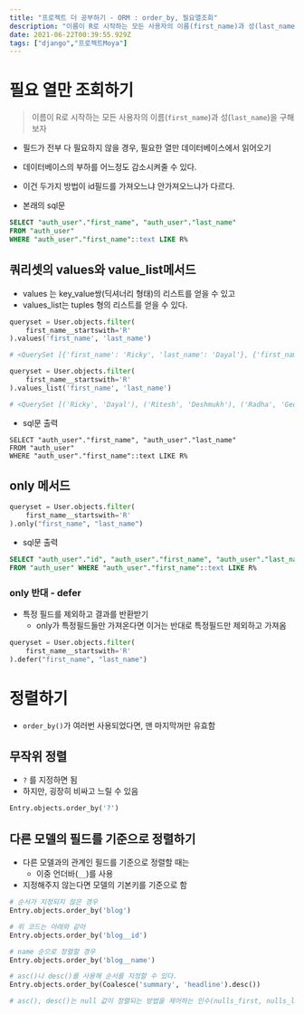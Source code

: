 ```yaml
---
title: "프로젝트 더 공부하기 - ORM : order_by, 필요열조회"
description: "이름이 R로 시작하는 모든 사용자의 이름(first_name)과 성(last_name)을 구해보자필드가 전부 다 필요하지 않을 경우, 필요한 열만 데이터베이스에서 읽어오기데이터베이스의 부하를 어느정도 감소시켜줄 수 있다.이건 두가지 방법이 id필드를 가져오느냐 안가져오"
date: 2021-06-22T00:39:55.929Z
tags: ["django","프로젝트Moya"]
---
```

# 필요 열만 조회하기

> 이름이 R로 시작하는 모든 사용자의 이름(`first_name`)과 성(`last_name`)을 구해보자

- 필드가 전부 다 필요하지 않을 경우, 필요한 열만 데이터베이스에서 읽어오기
- 데이터베이스의 부하를 어느정도 감소시켜줄 수 있다.
- 이건 두가지 방법이 id필드를 가져오느냐 안가져오느냐가 다르다.



- 본래의 sql문

```sql
SELECT "auth_user"."first_name", "auth_user"."last_name"
FROM "auth_user" 
WHERE "auth_user"."first_name"::text LIKE R%
```



## 쿼리셋의 values와 value_list메서드

- values 는 key_value쌍(딕셔너리 형태)의 리스트를 얻을 수 있고
- values_list는 tuples 형의 리스트를 얻을 수 있다.

```python
queryset = User.objects.filter(
    first_name__startswith='R'
).values('first_name', 'last_name')

# <QuerySet [{'first_name': 'Ricky', 'last_name': 'Dayal'}, {'first_name': 'Ritesh', 'last_name': 'Deshmukh'}, {'first_name': 'Radha', 'last_name': 'George'}, {'first_name': 'Raghu', 'last_name': 'Khan'}, {'first_name': 'Rishabh', 'last_name': 'Deol'}]

queryset = User.objects.filter(
    first_name__startswith='R'
).values_list('first_name', 'last_name')

# <QuerySet [('Ricky', 'Dayal'), ('Ritesh', 'Deshmukh'), ('Radha', 'George'), ('Raghu', 'Khan'), ('Rishabh', 'Deol') 
```

- sql문 출력

```sql문
SELECT "auth_user"."first_name", "auth_user"."last_name"
FROM "auth_user" 
WHERE "auth_user"."first_name"::text LIKE R%
```



## only 메서드

```python
queryset = User.objects.filter(
    first_name__startswith='R'
).only("first_name", "last_name")
```



- sql문 출력

```sql
SELECT "auth_user"."id", "auth_user"."first_name", "auth_user"."last_name"
FROM "auth_user" WHERE "auth_user"."first_name"::text LIKE R%
```



### only 반대 - defer

- 특정 필드를 제외하고 결과를 반환받기 
  - only가 특정필드들만 가져온다면 이거는 반대로 특정필드만 제외하고 가져옴

```python
queryset = User.objects.filter(
    first_name__startswith='R'
).defer("first_name", "last_name")
```





# 정렬하기

- `order_by()`가 여러번 사용되었다면, 맨 마지막꺼만 유효함



## 무작위 정렬

- `?` 를 지정하면 됨
- 하지만, 굉장히 비싸고 느릴 수 있음

```python
Entry.objects.order_by('?')
```



## 다른 모델의 필드를 기준으로 정렬하기

- 다른 모델과의 관계인 필드를 기준으로 정렬할 때는
  - 이중 언더바(`__`)를 사용
- 지정해주지 않는다면 모델의 기본키를 기준으로 함

```python
# 순서가 지정되지 않은 경우
Entry.objects.order_by('blog')

# 위 코드는 아래와 같아
Entry.objects.order_by('blog__id')

# name 순으로 정렬할 경우
Entry.objects.order_by('blog__name')

# asc()나 desc()를 사용해 순서를 지정할 수 있다.
Entry.objects.order_by(Coalesce('summary', 'headline').desc())

# asc(), desc()는 null 값이 정렬되는 방법을 제어하는 인수(nulls_first, nulls_last)를 가지고 있다.
```



